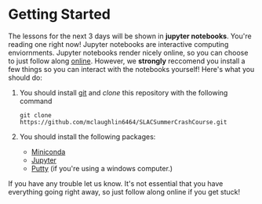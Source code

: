 # Getting Started

The lessons for the next 3 days will be shown in **jupyter notebooks**. You're reading one right now! Jupyter notebooks are
interactive computing enviornments. Jupyter notebooks render nicely online, so you can choose to just follow along [online](https://github.com/mclaughlin6464/SLACSummerCrashCourse).
However, we **strongly** reccomend you install a few things so you can interact with the notebooks yourself! Here's what you should do:

1. You should install [git](https://git-scm.com/book/en/v2/Getting-Started-Installing-Git) and *clone* this repository with the following command
  
    `git clone https://github.com/mclaughlin6464/SLACSummerCrashCourse.git`
    
2. You should install the following packages:

    * [Miniconda](https://conda.io/docs/install/quick.html)
    * [Jupyter](http://jupyter.readthedocs.io/en/latest/install.html)
    * [Putty](http://www.putty.org/) (if you're using a windows computer.)
    
If you have any trouble let us know. It's not essential that you have everything going right away, so just follow along online if you get stuck!
